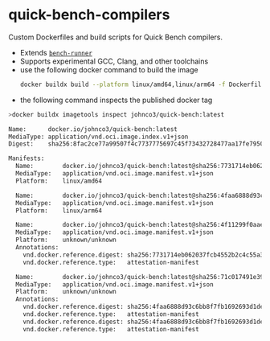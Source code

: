 # quick-bench-compilers

Custom Dockerfiles and build scripts for Quick Bench compilers.
- Extends [`bench-runner`](https://github.com/FredTingaud/bench-runner)
- Supports experimental GCC, Clang, and other toolchains
- use the following docker command to build the image
  ```bash
  docker buildx build --platform linux/amd64,linux/arm64 -f Dockerfile -t johnco3/quick-bench:gcc-15.2 -t johnco3/quick-bench:latest --push .```
- the following command inspects the published docker tag
```bash
>docker buildx imagetools inspect johnco3/quick-bench:latest

Name:      docker.io/johnco3/quick-bench:latest
MediaType: application/vnd.oci.image.index.v1+json
Digest:    sha256:8fac2ce77a99507f4c7737775697c45f73432728477aa17fe79506dddb85cab7

Manifests:
  Name:        docker.io/johnco3/quick-bench:latest@sha256:7731714eb062037fcb4552b2c4c55a320923f25a77fcda8c87908fc99ce0daa8
  MediaType:   application/vnd.oci.image.manifest.v1+json
  Platform:    linux/amd64

  Name:        docker.io/johnco3/quick-bench:latest@sha256:4faa6888d93c6bb8f7fb1692693d1de8ececd09bd3380deb5a7c0f08df36e3e1
  MediaType:   application/vnd.oci.image.manifest.v1+json
  Platform:    linux/arm64

  Name:        docker.io/johnco3/quick-bench:latest@sha256:4f11299f0aae3bc16d700d2eda7c89df67480a178a11d7397f68d58d5847e8ff
  MediaType:   application/vnd.oci.image.manifest.v1+json
  Platform:    unknown/unknown
  Annotations:
    vnd.docker.reference.digest: sha256:7731714eb062037fcb4552b2c4c55a320923f25a77fcda8c87908fc99ce0daa8
    vnd.docker.reference.type:   attestation-manifest

  Name:        docker.io/johnco3/quick-bench:latest@sha256:71c017491e39580c68917e64f4959bf3a37debc8e1b3aeca0415b9b68a9cc327
  MediaType:   application/vnd.oci.image.manifest.v1+json
  Platform:    unknown/unknown
  Annotations:
    vnd.docker.reference.digest: sha256:4faa6888d93c6bb8f7fb1692693d1de8ececd09bd3380deb5a7c0f08df36e3e1
    vnd.docker.reference.type:   attestation-manifest
    vnd.docker.reference.digest: sha256:4faa6888d93c6bb8f7fb1692693d1de8ececd09bd3380deb5a7c0f08df36e3e1
    vnd.docker.reference.type:   attestation-manifest
```
